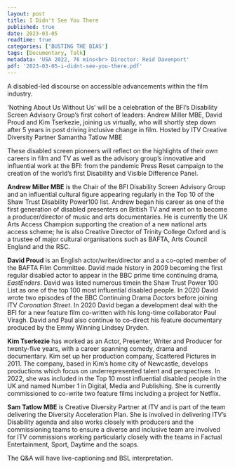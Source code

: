 ```yaml
---
layout: post
title: I Didn't See You There
published: true
date: 2023-03-05
readtime: true
categories: ['BUSTING THE BIAS']
tags: [Documentary, Talk]
metadata: 'USA 2022, 76 mins<br> Director: Reid Davenport'
pdf: '2023-03-05-i-didnt-see-you-there.pdf'
---
```


A disabled-led discourse on accessible advancements within the film industry.

‘Nothing About Us Without Us’ will be a celebration of the BFI’s Disability Screen Advisory Group’s first cohort of leaders: Andrew Miller MBE, David Proud and Kim Tserkezie, joining us virtually, who will shortly step down after 5 years in post driving inclusive change in film. Hosted by ITV Creative Diversity Partner Samantha Tatlow MBE

These disabled screen pioneers will reflect on the highlights of their own careers in film and TV as well as the advisory group’s innovative and influential work at the BFI: from the pandemic Press Reset campaign to the creation of the world’s first Disability and Visible Difference Panel.

**Andrew Miller MBE** is the Chair of the BFI Disability Screen Advisory Group and an influential cultural figure appearing regularly in the Top 10 of the Shaw Trust Disability Power100 list. Andrew began his career as one of the first generation of disabled presenters on British TV and went on to become a producer/director of music and arts documentaries. He is currently the UK Arts Access Champion supporting the creation of a new national arts access scheme; he is also Creative Director of Trinity College Oxford and is a trustee of major cultural organisations such as BAFTA, Arts Council England and the RSC.

**David Proud** is an English actor/writer/director and a a co-opted member of the BAFTA Film Committee. David made history in 2009 becoming the first regular disabled actor to appear in the BBC prime time continuing drama, _EastEnders_. David was listed numerous timein the Shaw Trust Power 100 List as one of the top 100 most influential disabled people. In 2020 David wrote two episodes of the BBC Continuing Drama _Doctors_ before joining ITV _Coronation Street_. In 2020 David began a development deal with the BFI for a new feature film co-written with his long-time collaborator Paul Viragh. David and Paul also continue to co-direct his feature documentary produced by the Emmy Winning Lindsey Dryden.

**Kim Tserkezie** has worked as an Actor, Presenter, Writer and Producer for twenty-five years, with a career spanning comedy, drama and documentary. Kim set up her production company, Scattered Pictures in 2011. The company, based in Kim’s home city of Newcastle, develops productions which focus on underrepresented talent and perspectives. In 2022, she was included in the Top 10 most influential disabled people in the UK and named Number 1 in Digital, Media and Publishing. She is currently commissioned to co-write two feature films including a project for Netflix.

**Sam Tatlow MBE** is Creative Diversity Partner at ITV and is part of the team delivering the Diversity Acceleration Plan. She is involved in delivering ITV’s Disability agenda and also works closely with producers and the commissioning teams to ensure a diverse and inclusive team are involved for ITV commissions working particularly closely with the teams in Factual Entertainment, Sport, Daytime and the soaps.

The Q&A will have live-captioning and BSL interpretation.  
<!--stackedit_data:
eyJoaXN0b3J5IjpbLTQ3Mzg4MzMzMV19
-->